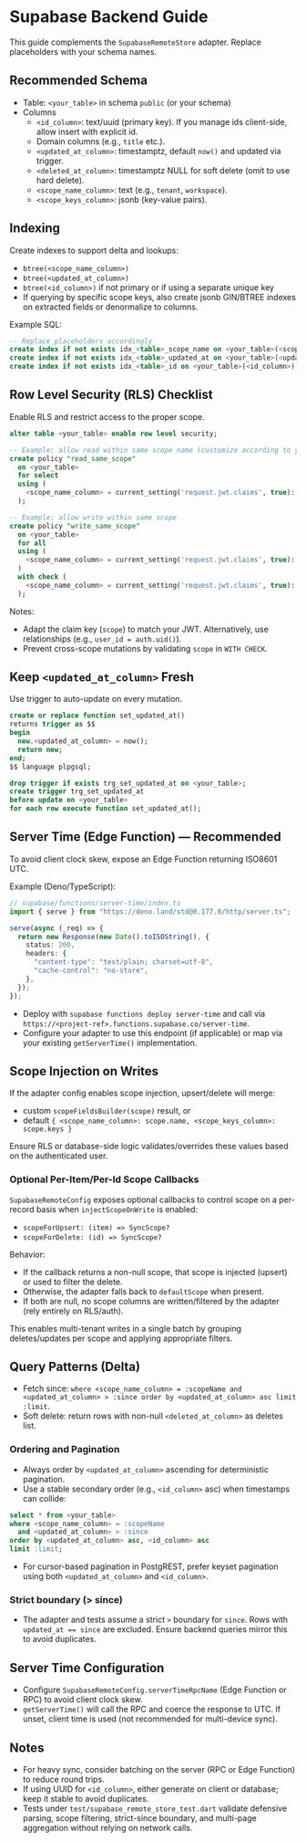 # Supabase Backend Guide

This guide complements the `SupabaseRemoteStore` adapter. Replace placeholders with your schema names.

## Recommended Schema

- Table: `<your_table>` in schema `public` (or your schema)
- Columns
  - `<id_column>`: text/uuid (primary key). If you manage ids client-side, allow insert with explicit id.
  - Domain columns (e.g., `title` etc.).
  - `<updated_at_column>`: timestamptz, default `now()` and updated via trigger.
  - `<deleted_at_column>`: timestamptz NULL for soft delete (omit to use hard delete).
  - `<scope_name_column>`: text (e.g., `tenant`, `workspace`).
  - `<scope_keys_column>`: jsonb (key-value pairs).

## Indexing

Create indexes to support delta and lookups:
- `btree(<scope_name_column>)`
- `btree(<updated_at_column>)`
- `btree(<id_column>)` if not primary or if using a separate unique key
- If querying by specific scope keys, also create jsonb GIN/BTREE indexes on extracted fields or denormalize to columns.

Example SQL:

```sql
-- Replace placeholders accordingly
create index if not exists idx_<table>_scope_name on <your_table>(<scope_name_column>);
create index if not exists idx_<table>_updated_at on <your_table>(<updated_at_column> desc);
create index if not exists idx_<table>_id on <your_table>(<id_column>);
```

## Row Level Security (RLS) Checklist

Enable RLS and restrict access to the proper scope.

```sql
alter table <your_table> enable row level security;

-- Example: allow read within same scope name (customize according to your auth)
create policy "read_same_scope"
  on <your_table>
  for select
  using (
    <scope_name_column> = current_setting('request.jwt.claims', true)::jsonb->>'scope'
  );

-- Example: allow write within same scope
create policy "write_same_scope"
  on <your_table>
  for all
  using (
    <scope_name_column> = current_setting('request.jwt.claims', true)::jsonb->>'scope'
  )
  with check (
    <scope_name_column> = current_setting('request.jwt.claims', true)::jsonb->>'scope'
  );
```

Notes:
- Adapt the claim key (`scope`) to match your JWT. Alternatively, use relationships (e.g., `user_id = auth.uid()`).
- Prevent cross-scope mutations by validating `scope` in `WITH CHECK`.

## Keep `<updated_at_column>` Fresh

Use trigger to auto-update on every mutation.

```sql
create or replace function set_updated_at()
returns trigger as $$
begin
  new.<updated_at_column> = now();
  return new;
end;
$$ language plpgsql;

drop trigger if exists trg_set_updated_at on <your_table>;
create trigger trg_set_updated_at
before update on <your_table>
for each row execute function set_updated_at();
```

## Server Time (Edge Function) — Recommended

To avoid client clock skew, expose an Edge Function returning ISO8601 UTC.

Example (Deno/TypeScript):

```ts
// supabase/functions/server-time/index.ts
import { serve } from "https://deno.land/std@0.177.0/http/server.ts";

serve(async (_req) => {
  return new Response(new Date().toISOString(), {
    status: 200,
    headers: {
      "content-type": "text/plain; charset=utf-8",
      "cache-control": "no-store",
    },
  });
});
```

- Deploy with `supabase functions deploy server-time` and call via `https://<project-ref>.functions.supabase.co/server-time`.
- Configure your adapter to use this endpoint (if applicable) or map via your existing `getServerTime()` implementation.

## Scope Injection on Writes

If the adapter config enables scope injection, upsert/delete will merge:
- custom `scopeFieldsBuilder(scope)` result, or
- default `{ <scope_name_column>: scope.name, <scope_keys_column>: scope.keys }`

Ensure RLS or database-side logic validates/overrides these values based on the authenticated user.

### Optional Per-Item/Per-Id Scope Callbacks

`SupabaseRemoteConfig` exposes optional callbacks to control scope on a per-record basis when `injectScopeOnWrite` is enabled:

- `scopeForUpsert: (item) => SyncScope?`
- `scopeForDelete: (id) => SyncScope?`

Behavior:
- If the callback returns a non-null scope, that scope is injected (upsert) or used to filter the delete.
- Otherwise, the adapter falls back to `defaultScope` when present.
- If both are null, no scope columns are written/filtered by the adapter (rely entirely on RLS/auth).

This enables multi-tenant writes in a single batch by grouping deletes/updates per scope and applying appropriate filters.

## Query Patterns (Delta)

- Fetch since: `where <scope_name_column> = :scopeName and <updated_at_column> > :since order by <updated_at_column> asc limit :limit`.
- Soft delete: return rows with non-null `<deleted_at_column>` as deletes list.

### Ordering and Pagination

- Always order by `<updated_at_column>` ascending for deterministic pagination.
- Use a stable secondary order (e.g., `<id_column>` asc) when timestamps can collide:

```sql
select * from <your_table>
where <scope_name_column> = :scopeName
  and <updated_at_column> > :since
order by <updated_at_column> asc, <id_column> asc
limit :limit;
```

- For cursor-based pagination in PostgREST, prefer keyset pagination using both `<updated_at_column>` and `<id_column>`.

### Strict boundary (> since)

- The adapter and tests assume a strict `>` boundary for `since`. Rows with `updated_at == since` are excluded. Ensure backend queries mirror this to avoid duplicates.

## Server Time Configuration

- Configure `SupabaseRemoteConfig.serverTimeRpcName` (Edge Function or RPC) to avoid client clock skew.
- `getServerTime()` will call the RPC and coerce the response to UTC. If unset, client time is used (not recommended for multi-device sync).

## Notes

- For heavy sync, consider batching on the server (RPC or Edge Function) to reduce round trips.
- If using UUID for `<id_column>`, either generate on client or database; keep it stable to avoid duplicates.
 - Tests under `test/supabase_remote_store_test.dart` validate defensive parsing, scope filtering, strict-since boundary, and multi-page aggregation without relying on network calls.
